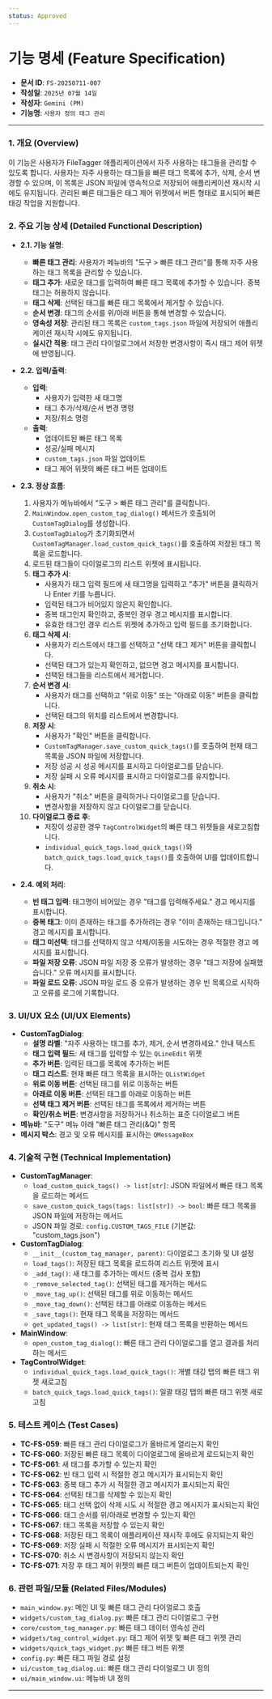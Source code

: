 ```yaml
---
status: Approved
---
```

# 기능 명세 (Feature Specification)

*   **문서 ID**: `FS-20250711-007`
*   **작성일**: `2025년 07월 14일`
*   **작성자**: `Gemini (PM)`
*   **기능명**: `사용자 정의 태그 관리`

---

### 1. 개요 (Overview)

이 기능은 사용자가 FileTagger 애플리케이션에서 자주 사용하는 태그들을 관리할 수 있도록 합니다. 사용자는 자주 사용하는 태그들을 빠른 태그 목록에 추가, 삭제, 순서 변경할 수 있으며, 이 목록은 JSON 파일에 영속적으로 저장되어 애플리케이션 재시작 시에도 유지됩니다. 관리된 빠른 태그들은 태그 제어 위젯에서 버튼 형태로 표시되어 빠른 태깅 작업을 지원합니다.

### 2. 주요 기능 상세 (Detailed Functional Description)

*   **2.1. 기능 설명**:
    *   **빠른 태그 관리**: 사용자가 메뉴바의 "도구 > 빠른 태그 관리"를 통해 자주 사용하는 태그 목록을 관리할 수 있습니다.
    *   **태그 추가**: 새로운 태그를 입력하여 빠른 태그 목록에 추가할 수 있습니다. 중복 태그는 허용하지 않습니다.
    *   **태그 삭제**: 선택된 태그를 빠른 태그 목록에서 제거할 수 있습니다.
    *   **순서 변경**: 태그의 순서를 위/아래 버튼을 통해 변경할 수 있습니다.
    *   **영속성 저장**: 관리된 태그 목록은 `custom_tags.json` 파일에 저장되어 애플리케이션 재시작 시에도 유지됩니다.
    *   **실시간 적용**: 태그 관리 다이얼로그에서 저장한 변경사항이 즉시 태그 제어 위젯에 반영됩니다.

*   **2.2. 입력/출력**:
    *   **입력**:
        *   사용자가 입력한 새 태그명
        *   태그 추가/삭제/순서 변경 명령
        *   저장/취소 명령
    *   **출력**:
        *   업데이트된 빠른 태그 목록
        *   성공/실패 메시지
        *   `custom_tags.json` 파일 업데이트
        *   태그 제어 위젯의 빠른 태그 버튼 업데이트

*   **2.3. 정상 흐름**:
    1.  사용자가 메뉴바에서 "도구 > 빠른 태그 관리"를 클릭합니다.
    2.  `MainWindow.open_custom_tag_dialog()` 메서드가 호출되어 `CustomTagDialog`를 생성합니다.
    3.  `CustomTagDialog`가 초기화되면서 `CustomTagManager.load_custom_quick_tags()`를 호출하여 저장된 태그 목록을 로드합니다.
    4.  로드된 태그들이 다이얼로그의 리스트 위젯에 표시됩니다.
    5.  **태그 추가 시**:
        *   사용자가 태그 입력 필드에 새 태그명을 입력하고 "추가" 버튼을 클릭하거나 Enter 키를 누릅니다.
        *   입력된 태그가 비어있지 않은지 확인합니다.
        *   중복 태그인지 확인하고, 중복인 경우 경고 메시지를 표시합니다.
        *   유효한 태그인 경우 리스트 위젯에 추가하고 입력 필드를 초기화합니다.
    6.  **태그 삭제 시**:
        *   사용자가 리스트에서 태그를 선택하고 "선택 태그 제거" 버튼을 클릭합니다.
        *   선택된 태그가 있는지 확인하고, 없으면 경고 메시지를 표시합니다.
        *   선택된 태그들을 리스트에서 제거합니다.
    7.  **순서 변경 시**:
        *   사용자가 태그를 선택하고 "위로 이동" 또는 "아래로 이동" 버튼을 클릭합니다.
        *   선택된 태그의 위치를 리스트에서 변경합니다.
    8.  **저장 시**:
        *   사용자가 "확인" 버튼을 클릭합니다.
        *   `CustomTagManager.save_custom_quick_tags()`를 호출하여 현재 태그 목록을 JSON 파일에 저장합니다.
        *   저장 성공 시 성공 메시지를 표시하고 다이얼로그를 닫습니다.
        *   저장 실패 시 오류 메시지를 표시하고 다이얼로그를 유지합니다.
    9.  **취소 시**:
        *   사용자가 "취소" 버튼을 클릭하거나 다이얼로그를 닫습니다.
        *   변경사항을 저장하지 않고 다이얼로그를 닫습니다.
    10. **다이얼로그 종료 후**:
        *   저장이 성공한 경우 `TagControlWidget`의 빠른 태그 위젯들을 새로고침합니다.
        *   `individual_quick_tags.load_quick_tags()`와 `batch_quick_tags.load_quick_tags()`를 호출하여 UI를 업데이트합니다.

*   **2.4. 예외 처리**:
    *   **빈 태그 입력**: 태그명이 비어있는 경우 "태그를 입력해주세요." 경고 메시지를 표시합니다.
    *   **중복 태그**: 이미 존재하는 태그를 추가하려는 경우 "이미 존재하는 태그입니다." 경고 메시지를 표시합니다.
    *   **태그 미선택**: 태그를 선택하지 않고 삭제/이동을 시도하는 경우 적절한 경고 메시지를 표시합니다.
    *   **파일 저장 오류**: JSON 파일 저장 중 오류가 발생하는 경우 "태그 저장에 실패했습니다." 오류 메시지를 표시합니다.
    *   **파일 로드 오류**: JSON 파일 로드 중 오류가 발생하는 경우 빈 목록으로 시작하고 오류를 로그에 기록합니다.

### 3. UI/UX 요소 (UI/UX Elements)

*   **CustomTagDialog**:
    *   **설명 라벨**: "자주 사용하는 태그를 추가, 제거, 순서 변경하세요." 안내 텍스트
    *   **태그 입력 필드**: 새 태그를 입력할 수 있는 `QLineEdit` 위젯
    *   **추가 버튼**: 입력된 태그를 목록에 추가하는 버튼
    *   **태그 리스트**: 현재 빠른 태그 목록을 표시하는 `QListWidget`
    *   **위로 이동 버튼**: 선택된 태그를 위로 이동하는 버튼
    *   **아래로 이동 버튼**: 선택된 태그를 아래로 이동하는 버튼
    *   **선택 태그 제거 버튼**: 선택된 태그를 목록에서 제거하는 버튼
    *   **확인/취소 버튼**: 변경사항을 저장하거나 취소하는 표준 다이얼로그 버튼
*   **메뉴바**: "도구" 메뉴 아래 "빠른 태그 관리(&Q)" 항목
*   **메시지 박스**: 경고 및 오류 메시지를 표시하는 `QMessageBox`

### 4. 기술적 구현 (Technical Implementation)

*   **CustomTagManager**:
    *   `load_custom_quick_tags() -> list[str]`: JSON 파일에서 빠른 태그 목록을 로드하는 메서드
    *   `save_custom_quick_tags(tags: list[str]) -> bool`: 빠른 태그 목록을 JSON 파일에 저장하는 메서드
    *   JSON 파일 경로: `config.CUSTOM_TAGS_FILE` (기본값: "custom_tags.json")
*   **CustomTagDialog**:
    *   `__init__(custom_tag_manager, parent)`: 다이얼로그 초기화 및 UI 설정
    *   `load_tags()`: 저장된 태그 목록을 로드하여 리스트 위젯에 표시
    *   `_add_tag()`: 새 태그를 추가하는 메서드 (중복 검사 포함)
    *   `_remove_selected_tag()`: 선택된 태그를 제거하는 메서드
    *   `_move_tag_up()`: 선택된 태그를 위로 이동하는 메서드
    *   `_move_tag_down()`: 선택된 태그를 아래로 이동하는 메서드
    *   `_save_tags()`: 현재 태그 목록을 저장하는 메서드
    *   `get_updated_tags() -> list[str]`: 현재 태그 목록을 반환하는 메서드
*   **MainWindow**:
    *   `open_custom_tag_dialog()`: 빠른 태그 관리 다이얼로그를 열고 결과를 처리하는 메서드
*   **TagControlWidget**:
    *   `individual_quick_tags.load_quick_tags()`: 개별 태깅 탭의 빠른 태그 위젯 새로고침
    *   `batch_quick_tags.load_quick_tags()`: 일괄 태깅 탭의 빠른 태그 위젯 새로고침

### 5. 테스트 케이스 (Test Cases)

*   **TC-FS-059**: 빠른 태그 관리 다이얼로그가 올바르게 열리는지 확인
*   **TC-FS-060**: 저장된 빠른 태그 목록이 다이얼로그에 올바르게 로드되는지 확인
*   **TC-FS-061**: 새 태그를 추가할 수 있는지 확인
*   **TC-FS-062**: 빈 태그 입력 시 적절한 경고 메시지가 표시되는지 확인
*   **TC-FS-063**: 중복 태그 추가 시 적절한 경고 메시지가 표시되는지 확인
*   **TC-FS-064**: 선택된 태그를 삭제할 수 있는지 확인
*   **TC-FS-065**: 태그 선택 없이 삭제 시도 시 적절한 경고 메시지가 표시되는지 확인
*   **TC-FS-066**: 태그 순서를 위/아래로 변경할 수 있는지 확인
*   **TC-FS-067**: 태그 목록을 저장할 수 있는지 확인
*   **TC-FS-068**: 저장된 태그 목록이 애플리케이션 재시작 후에도 유지되는지 확인
*   **TC-FS-069**: 저장 실패 시 적절한 오류 메시지가 표시되는지 확인
*   **TC-FS-070**: 취소 시 변경사항이 저장되지 않는지 확인
*   **TC-FS-071**: 저장 후 태그 제어 위젯의 빠른 태그 버튼이 업데이트되는지 확인

### 6. 관련 파일/모듈 (Related Files/Modules)

*   `main_window.py`: 메인 UI 및 빠른 태그 관리 다이얼로그 호출
*   `widgets/custom_tag_dialog.py`: 빠른 태그 관리 다이얼로그 구현
*   `core/custom_tag_manager.py`: 빠른 태그 데이터 영속성 관리
*   `widgets/tag_control_widget.py`: 태그 제어 위젯 및 빠른 태그 위젯 관리
*   `widgets/quick_tags_widget.py`: 빠른 태그 버튼 위젯
*   `config.py`: 빠른 태그 파일 경로 설정
*   `ui/custom_tag_dialog.ui`: 빠른 태그 관리 다이얼로그 UI 정의
*   `ui/main_window.ui`: 메뉴바 UI 정의

--- 